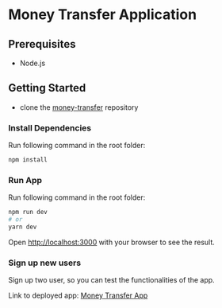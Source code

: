 # Money Transfer Application

## Prerequisites
- Node.js

## Getting Started
- clone the [money-transfer](https://github.com/CarinaWolli/money-transfer.git) repository

### Install Dependencies
Run following command in the root folder: 

```bash
npm install
```

### Run App
Run following command in the root folder: 

```bash
npm run dev
# or
yarn dev
```

Open [http://localhost:3000](http://localhost:3000) with your browser to see the result.

### Sign up new users
Sign up two user, so you can test the functionalities of the app.


Link to deployed app: [Money Transfer App](https://money-transfer-wine.vercel.app) 

